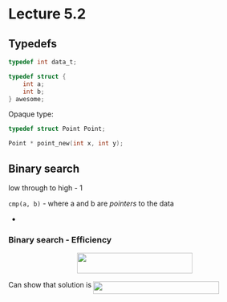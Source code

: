 # Lecture 5.2

## Typedefs

```c
typedef int data_t;

typedef struct {
    int a;
    int b;
} awesome;
```

Opaque type:

```c
typedef struct Point Point;

Point * point_new(int x, int y);
```

## Binary search

low through to high - 1

`cmp(a, b)` - where a and b are *pointers* to the data

-

### Binary search - Efficiency

<p align="center"><img src="svgs/a1816ea0dc9a4ff232c774b7630a811e.svg?invert_in_darkmode" align=middle width=229.17808485pt height=41.09589pt/></p>

Can show that solution is <img src="svgs/75324b8f78c6be9934af9f36b7567cc3.svg?invert_in_darkmode" align=middle width=250.64189205pt height=24.65753399999998pt/>

